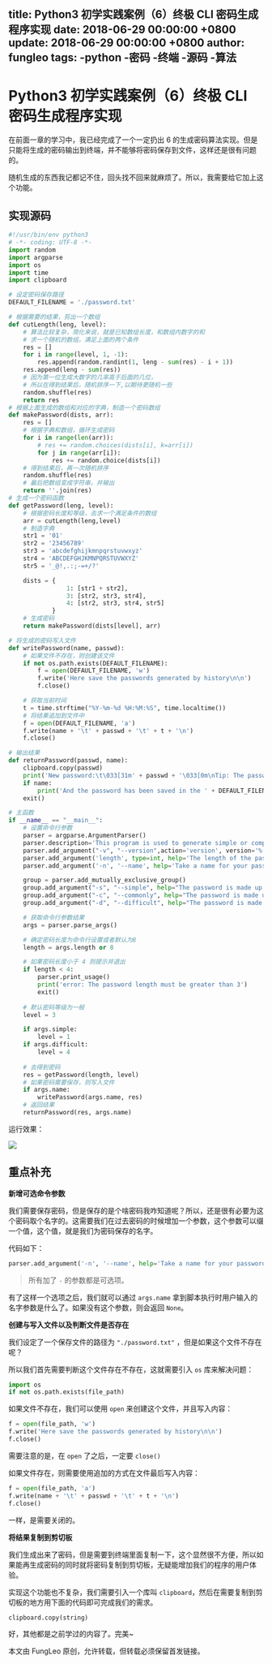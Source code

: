 title: Python3 初学实践案例（6）终极 CLI 密码生成程序实现
date: 2018-06-29 00:00:00 +0800
update: 2018-06-29 00:00:00 +0800
author: fungleo
tags:
    -python
    -密码
    -终端
    -源码
    -算法
---

# Python3 初学实践案例（6）终极 CLI 密码生成程序实现

在前面一章的学习中，我已经完成了一个一定扔出 6 的生成密码算法实现。但是只能将生成的密码输出到终端，并不能够将密码保存到文件，这样还是很有问题的。

随机生成的东西我记都记不住，回头找不回来就麻烦了。所以，我需要给它加上这个功能。

## 实现源码

```python
#!/usr/bin/env python3
# -*- coding: UTF-8 -*-
import random
import argparse
import os
import time
import clipboard

# 设定密码保存路径
DEFAULT_FILENAME = './password.txt'

# 根据需要的结果，剪出一个数组
def cutLength(leng, level):
    # 算法比较复杂，简化来说，就是已知数组长度，和数组内数字的和
    # 求一个随机的数组，满足上面的两个条件
    res = []
    for i in range(level, 1, -1):
        res.append(random.randint(1, leng - sum(res) - i + 1))
    res.append(leng - sum(res))
    # 因为第一位生成大数字的几率高于后面的几位，
    # 所以在得到结果后，随机排序一下,以期待更随机一些
    random.shuffle(res)
    return res
# 根据上面生成的数组和对应的字典，制造一个密码数组
def makePassword(dists, arr):
    res = []
    # 根据字典和数组，循环生成密码
    for i in range(len(arr)):
        # res += random.choices(dists[i], k=arr[i])
        for j in range(arr[i]):
            res += random.choice(dists[i])
    # 得到结果后，再一次随机排序
    random.shuffle(res)
    # 最后把数组变成字符串，并输出
    return ''.join(res)
# 生成一个密码函数
def getPassword(leng, level):
    # 根据密码长度和等级，去求一个满足条件的数组
    arr = cutLength(leng,level)
    # 制造字典
    str1 = '01'
    str2 = '23456789'
    str3 = 'abcdefghijkmnpqrstuvwxyz'
    str4 = 'ABCDEFGHJKMNPQRSTUVWXYZ'
    str5 = '_@!,.:;-=+/?'

    dists = {
                1: [str1 + str2],
                3: [str2, str3, str4],
                4: [str2, str3, str4, str5]
            }
    # 生成密码
    return makePassword(dists[level], arr)

# 将生成的密码写入文件
def writePassword(name, passwd):
    # 如果文件不存在，则创建该文件
    if not os.path.exists(DEFAULT_FILENAME):
        f = open(DEFAULT_FILENAME, 'w')
        f.write('Here save the passwords generated by history\n\n')
        f.close()

    # 获取当前时间
    t = time.strftime("%Y-%m-%d %H:%M:%S", time.localtime())
    # 将结果追加到文件中
    f = open(DEFAULT_FILENAME, 'a')
    f.write(name + '\t' + passwd + '\t' + t + '\n')
    f.close()

# 输出结果
def returnPassword(passwd, name):
    clipboard.copy(passwd)
    print('New password:\t\033[31m' + passwd + '\033[0m\nTip: The password has been copied to the clipboard')
    if name:
        print('And the password has been saved in the ' + DEFAULT_FILENAME + ' file')
    exit()

# 主函数
if __name__ == "__main__":
    # 设置命令行参数
    parser = argparse.ArgumentParser()
    parser.description='This program is used to generate simple or complex passwords'
    parser.add_argument("-v", "--version",action='version', version='%(prog)s 1.0')
    parser.add_argument('length', type=int, help='The length of the password (Default 8)', nargs='?')
    parser.add_argument('-n', '--name', help='Take a name for your password and Write it in ' + DEFAULT_FILENAME)

    group = parser.add_mutually_exclusive_group()
    group.add_argument("-s", "--simple", help="The password is made up of pure numbers", action="store_true")
    group.add_argument("-c", "--commonly", help="The password is made up of numbers and letters (Default)", action="store_true")
    group.add_argument("-d", "--difficult", help="The password is made up of numbers, letters, and punctuation", action="store_true")

    # 获取命令行参数结果
    args = parser.parse_args()

    # 确定密码长度为命令行设置或者默认为8
    length = args.length or 8

    # 如果密码长度小于 4 则提示并退出
    if length < 4:
        parser.print_usage()
        print('error: The password length must be greater than 3')
        exit()
    
    # 默认密码等级为一般
    level = 3

    if args.simple:
        level = 1
    if args.difficult:
        level = 4
    
    # 去得到密码
    res = getPassword(length, level)
    # 如果密码需要保存，则写入文件
    if args.name:
        writePassword(args.name, res)
    # 返回结果
    returnPassword(res, args.name)
```

运行效果：

![](https://raw.githubusercontent.com/fengcms/articles/master/image/19/a148b8a76d1a1d896350efa20ba162.png)
## 重点补充

**新增可选命令参数**

我们需要保存密码，但是保存的是个啥密码我咋知道呢？所以，还是很有必要为这个密码取个名字的。这需要我们在过去密码的时候增加一个参数，这个参数可以缀一个值，这个值，就是我们为密码保存的名字。

代码如下：

```python
parser.add_argument('-n', '--name', help='Take a name for your password and Write it in "./password.txt"')
```

>所有加了 `-` 的参数都是可选项。

有了这样一个选项之后，我们就可以通过 `args.name` 拿到脚本执行时用户输入的名字参数是什么了。如果没有这个参数，则会返回 `None`。

**创建与写入文件以及判断文件是否存在**

我们设定了一个保存文件的路径为 `"./password.txt"` ，但是如果这个文件不存在呢？

所以我们首先需要判断这个文件存在不存在，这就需要引入 `os` 库来解决问题：

```python
import os
if not os.path.exists(file_path)
```

如果文件不存在，我们可以使用 `open` 来创建这个文件，并且写入内容：

```python
f = open(file_path, 'w')
f.write('Here save the passwords generated by history\n\n')
f.close()
```

需要注意的是，在 `open` 了之后，一定要 `close()`

如果文件存在，则需要使用追加的方式在文件最后写入内容：

```python
f = open(file_path, 'a')
f.write(name + '\t' + passwd + '\t' + t + '\n')
f.close()
```

一样，是需要关闭的。

**将结果复制到剪切板**

我们生成出来了密码，但是需要到终端里面复制一下，这个显然很不方便，所以如果能再生成密码的同时就将密码复制到剪切板，无疑能增加我们的程序的用户体验。

实现这个功能也不复杂，我们需要引入一个库叫 `clipboard`，然后在需要复制到剪切板的地方用下面的代码即可完成我们的需求。

```python
clipboard.copy(string)
```

好，其他都是之前学过的内容了。完美~

本文由 FungLeo 原创，允许转载，但转载必须保留首发链接。

